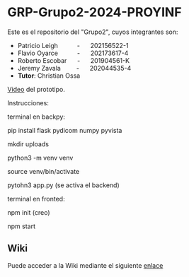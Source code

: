 # GRP-Grupo2-2024-PROYINF

Este es el repositorio del "Grupo2", cuyos integrantes son:


* Patricio Leigh   &nbsp;&nbsp;&nbsp;&nbsp; &nbsp;&nbsp;&nbsp;&nbsp; - &nbsp;&nbsp;&nbsp;&nbsp; 202156522-1
* Flavio Oyarce    &nbsp;&nbsp;&nbsp;&nbsp; &nbsp;&nbsp;&nbsp;&nbsp; - &nbsp;&nbsp;&nbsp;&nbsp; 202173617-4
* Roberto Escobar  &nbsp;&nbsp;&nbsp;&nbsp;                          - &nbsp;&nbsp;&nbsp;&nbsp; 201904561-K
* Jeremy Zavala &nbsp;&nbsp;&nbsp;&nbsp; &nbsp;&nbsp;          - &nbsp;&nbsp;&nbsp;&nbsp; 202044535-4
* **Tutor**: Christian Ossa

[Video](https://youtu.be/kE5XxT31a3o) del prototipo.


Instrucciones:

terminal en backpy:

pip install flask pydicom numpy pyvista

mkdir uploads

python3 -m venv venv

source venv/bin/activate

pytohn3 app.py        (se activa el backend)



terminal en fronted:

npm init (creo)

npm start



## Wiki

Puede acceder a la Wiki mediante el siguiente [enlace](https://github.com/patoleigh/GRP-Grupo2-2024-PROYINF/wiki)

